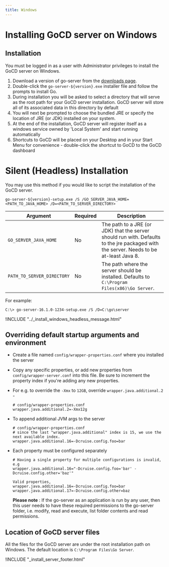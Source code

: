 ```yaml
---
title: Windows
---
```

# Installing GoCD server on Windows

<!-- toc -->

## Installation

You must be logged in as a user with Administrator privileges to install the GoCD server on Windows.

1.  Download a version of go-server from the [downloads page](https://www.gocd.org/download/).
2.  Double-click the `go-server-${version}.exe` installer file and follow the prompts to install Go.
3.  During installation you will be asked to select a directory that will serve as the root path for your GoCD server installation. GoCD server will store all of its associated data in this directory by default
4.  You will next be prompted to choose the bundled JRE or specify the location of JRE (or JDK) installed on your system.
5.  At the end of the installation, GoCD server will register itself as a windows service owned by 'Local System' and start running automatically
6.  Shortcuts to GoCD will be placed on your Desktop and in your Start Menu for convenience - double-click the shortcut to GoCD to the GoCD dashboard

# Silent (Headless) Installation

You may use this method if you would like to script the installation of the GoCD server.

```
go-server-${version}-setup.exe /S /GO_SERVER_JAVA_HOME=<PATH_TO_JAVA_HOME> /D=<PATH_TO_SERVER_DIRECTORY>
```

|Argument                       |Required|Description                                                                                                                         |
|-------------------------------|--------|------------------------------------------------------------------------------------------------------------------------------------|
|`GO_SERVER_JAVA_HOME`       | No     | The path to a JRE (or JDK) that the server should run with. Defaults to the jre packaged with the server. Needs to be at-least Java 8.|
|`PATH_TO_SERVER_DIRECTORY`  | No     | The path where the server should be installed. Defaults to `C:\Program Files(x86)\Go Server`.                                    |

For example:
```
C:\> go-server-16.1.0-1234-setup.exe /S /D=C:\go\server
```

!INCLUDE "../_install_windows_headless_message.html"


## Overriding default startup arguments and environment

-   Create a file named ```config/wrapper-properties.conf``` where you installed the server
-   Copy any specific properties, or add new properties from ```config/wrapper-server.conf``` into this file. Be sure to increment the property index if you're adding any new properties.
-   For e.g. to override the `-Xmx` to `12GB`, override `wrapper.java.additional.2` -
    ```
    # config/wrapper-properties.conf
    wrapper.java.additional.2=-Xmx12g
    ```
-   To append additional JVM args to the server
    ```
    # config/wrapper-properties.conf
    # since the last "wrapper.java.additional" index is 15, we use the next available index.
    wrapper.java.additional.16=-Dcruise.config.foo=bar
    ```
-   Each property must be configured separately

    ```
    # Having a single property for multiple configurations is invalid, e.g
    wrapper.java.additional.16="-Dcruise.config.foo='bar' -Dcruise.config.other='baz'"

    Valid properties,
    wrapper.java.additional.16=-Dcruise.config.foo=bar
    wrapper.java.additional.17=-Dcruise.config.other=baz
    ```
     **Please note** : If the go-server as an application is run by any user, then this user needs to have these required permissions to the go-server folder, i.e. modify, read and execute, list folder contents and read permissions.

## Location of GoCD server files

All the files for the GoCD server are under the root installation path on Windows. The default location is ```C:\Program Files\Go Server```.

!INCLUDE "_install_server_footer.html"
